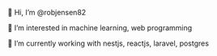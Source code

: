 👋 Hi, I’m @robjensen82  

👀 I’m interested in machine learning, web programming  

🌱 I’m currently working with nestjs, reactjs, laravel, postgres   
